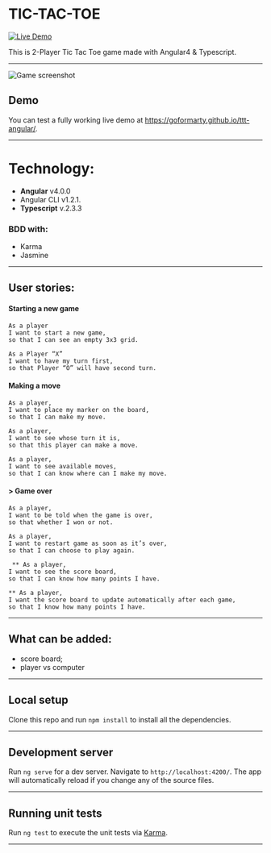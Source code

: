 # TIC-TAC-TOE 

[![Live Demo](https://img.shields.io/badge/demo-online-green.svg)](https://goformarty.github.io/ttt-angular/)

This is 2-Player Tic Tac Toe game made with Angular4 & Typescript.

---

![Game screenshot](https://user-images.githubusercontent.com/14976588/29963895-44810012-8f00-11e7-853d-09a83ad901c4.png "Game screenshot")

## Demo
You can test a fully working live demo at https://goformarty.github.io/ttt-angular/.

---

# Technology:
- **Angular** v4.0.0
- Angular CLI v1.2.1.
- **Typescript** v.2.3.3

### BDD with:
- Karma
- Jasmine

---

## User stories:

#### Starting a new game  

    As a player
    I want to start a new game,
    so that I can see an empty 3x3 grid.  

    As a Player “X”
    I want to have my turn first, 
    so that Player “O” will have second turn.

#### Making a move  
    As a player,
    I want to place my marker on the board, 
    so that I can make my move.

    As a player, 
    I want to see whose turn it is, 
    so that this player can make a move.

    As a player, 
    I want to see available moves, 
    so that I can know where can I make my move.

#### > Game over  

    As a player, 
    I want to be told when the game is over,
    so that whether I won or not.
    
    As a player, 
    I want to restart game as soon as it’s over, 
    so that I can choose to play again.
    
     ** As a player, 
    I want to see the score board, 
    so that I can know how many points I have.
    
    ** As a player, 
    I want the score board to update automatically after each game, 
    so that I know how many points I have.
    
---

## What can be added:

- score board;
- player vs computer

---

## Local setup
Clone this repo and run `npm install` to install all the dependencies.

---

## Development server

Run `ng serve` for a dev server. Navigate to `http://localhost:4200/`. The app will automatically reload if you change any of the source files.

---

## Running unit tests

Run `ng test` to execute the unit tests via [Karma](https://karma-runner.github.io).

---

